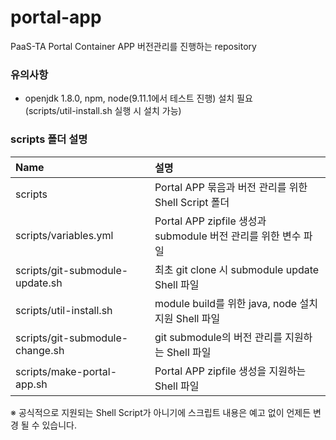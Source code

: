 # portal-app
PaaS-TA Portal Container APP 버전관리를 진행하는 repository

### 유의사항
- openjdk 1.8.0, npm, node(9.11.1에서 테스트 진행) 설치 필요  
  (scripts/util-install.sh 실행 시 설치 가능)  

### scripts 폴더 설명

| Name | 설명 |
|:-----------------|:------------|
| scripts | Portal APP 묶음과 버전 관리를 위한 Shell Script 폴더 |
| scripts/variables.yml | Portal APP zipfile 생성과 submodule 버전 관리를 위한 변수 파일 |
| scripts/git-submodule-update.sh | 최초 git clone 시 submodule update Shell 파일 |
| scripts/util-install.sh | module build를 위한 java, node 설치 지원 Shell 파일 |
| scripts/git-submodule-change.sh | git submodule의 버전 관리를 지원하는 Shell 파일 |
| scripts/make-portal-app.sh | Portal APP zipfile 생성을 지원하는 Shell 파일 |

※ 공식적으로 지원되는 Shell Script가 아니기에 스크립트 내용은 예고 없이 언제든 변경 될 수 있습니다.
